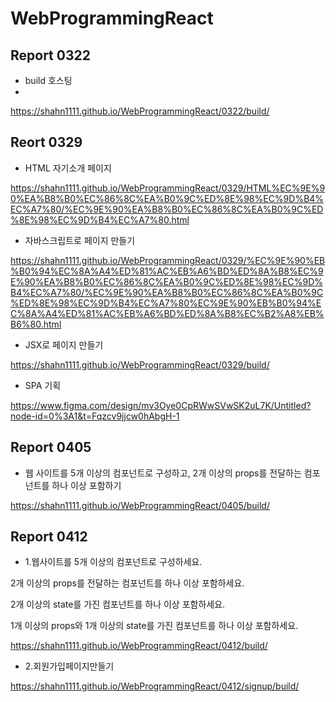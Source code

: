 # WebProgrammingReact

## Report 0322

- build 호스팅
- 
https://shahn1111.github.io/WebProgrammingReact/0322/build/

## Reort 0329

- HTML 자기소개 페이지

https://shahn1111.github.io/WebProgrammingReact/0329/HTML%EC%9E%90%EA%B8%B0%EC%86%8C%EA%B0%9C%ED%8E%98%EC%9D%B4%EC%A7%80/%EC%9E%90%EA%B8%B0%EC%86%8C%EA%B0%9C%ED%8E%98%EC%9D%B4%EC%A7%80.html

- 자바스크립트로 페이지 만들기

https://shahn1111.github.io/WebProgrammingReact/0329/%EC%9E%90%EB%B0%94%EC%8A%A4%ED%81%AC%EB%A6%BD%ED%8A%B8%EC%9E%90%EA%B8%B0%EC%86%8C%EA%B0%9C%ED%8E%98%EC%9D%B4%EC%A7%80/%EC%9E%90%EA%B8%B0%EC%86%8C%EA%B0%9C%ED%8E%98%EC%9D%B4%EC%A7%80%EC%9E%90%EB%B0%94%EC%8A%A4%ED%81%AC%EB%A6%BD%ED%8A%B8%EC%B2%A8%EB%B6%80.html

- JSX로 페이지 만들기

https://shahn1111.github.io/WebProgrammingReact/0329/build/

- SPA 기획

https://www.figma.com/design/mv3Oye0CpRWwSVwSK2uL7K/Untitled?node-id=0%3A1&t=Fqzcv9jjcw0hAbgH-1

## Report 0405

- 웹 사이트를 5개 이상의 컴포넌트로 구성하고, 2개 이상의 props를 전달하는 컴포넌트를 하나 이상 포함하기

https://shahn1111.github.io/WebProgrammingReact/0405/build/

## Report 0412

- 1.웹사이트를 5개 이상의 컴포넌트로 구성하세요.

2개 이상의 props를 전달하는 컴포넌트를 하나 이상 포함하세요.

2개 이상의 state를 가진 컴포넌트를 하나 이상 포함하세요.

1개 이상의 props와 1개 이상의 state를 가진 컴포넌트를 하나 이상 포함하세요.

https://shahn1111.github.io/WebProgrammingReact/0412/build/

- 2.회원가입페이지만들기

https://shahn1111.github.io/WebProgrammingReact/0412/signup/build/
